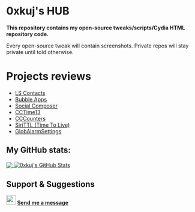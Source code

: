 # 0xkuj's HUB 

**This repository contains my open-source tweaks/scripts/Cydia HTML repository code.**

Every open-source tweak will contain screenshots.
Private repos will stay private until told otherwise.

# Projects reviews
* [LS Contacts](https://www.idownloadblog.com/2020/10/10/ls-contacts/)
* [Bubble Apps](https://kubadownload.com/news/bubble-apps-tweak/)
* [Social Composer](https://www.idownloadblog.com/2020/12/20/social-composer/)
* [CCTime13](https://www.newsbreak.com/news/2045886123156/cctime13-adds-a-time-indicator-to-the-status-bar-in-control-center)
* [CCCounters](https://kubadownload.com/news/cccounters/)
* [SiriTTL (Time To Live)](https://www.idownloadblog.com/2020/06/27/siri-ttl/)
* [GlobAlarmSettings](https://www.techacrobat.com/best-unc0ver-jailbreak-tweaks/#44_Glob_Alarm_Settings)


## My GitHub stats:
<a href="#stats">
  <img align="center" src="https://github-readme-stats.vercel.app/api?username=0xkuj&include_all_commits=true&theme=radical&show_icons=true&hide=stars&count_private=true">
</a>
<a href="#stats">
  <img align="center" src="https://github-readme-stats.vercel.app/api/top-langs/?username=0xkuj&include_all_commits=true&count_private=true&theme=blueberry" alt="0xkuj's GitHub Stats">
</a>

## Support & Suggestions
<img src="https://www.lter-europe.net/document-archive/image-gallery/albums/logos/TwitterLogo_55acee.png/image" width="25px"> **[Send me a message](https://twitter.com/0xkuj)**


<!--
**0xkuj/0xkuj** is a ✨ _special_ ✨ repository because its `README.md` (this file) appears on your GitHub profile.

Here are some ideas to get you started:

- 🔭 I’m currently working on ...
- 🌱 I’m currently learning ...
- 👯 I’m looking to collaborate on ...
- 🤔 I’m looking for help with ...
- 💬 Ask me about ...
- 📫 How to reach me: ...
- 😄 Pronouns: ...
- ⚡ Fun fact: ...
-->
